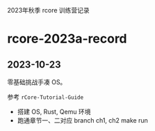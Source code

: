 2023年秋季 rcore 训练营记录



# rcore-2023a-record

## 2023-10-23

零基础挑战手凑 OS。

参考 `rCore-Tutorial-Guide`

* 搭建 OS, Rust, Qemu 环境
* 跑通章节一、二对应 branch ch1, ch2 make run

